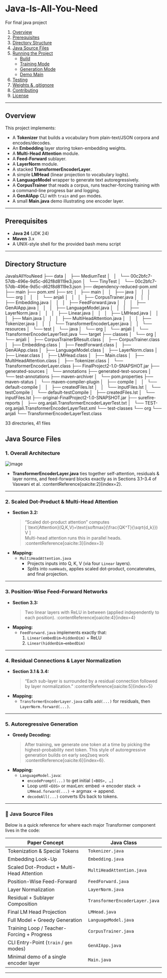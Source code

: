 # Java-Is-All-You-Need
For final java project

1. [Overview](#overview)  
2. [Prerequisites](#prerequisites)  
3. [Directory Structure](#directory-structure)  
4. [Java Source Files](#java-source-files)  
5. [Running the Project](#running-the-project)  
   - [Build](#build)  
   - [Training Mode](#training-mode)  
   - [Generation Mode](#generation-mode)  
   - [Demo Main](#demo-main)  
6. [Testing](#testing)  
7. [Weights & .gitignore](#weights--gitignore)  
8. [Contributing](#contributing)  
9. [License](#license)  

---

## Overview

This project implements:

- A **Tokenizer** that builds a vocabulary from plain-text/JSON corpora and encodes/decodes.
- An **Embedding** layer storing token-embedding weights.
- A **Multi-Head Attention** module.
- A **Feed-Forward** sublayer.
- A **LayerNorm** module.
- A stacked **TransformerEncoderLayer**.
- A simple **LMHead** (linear projection to vocabulary logits).
- A **LanguageModel** wrapper to generate text autoregressively.
- A **CorpusTrainer** that reads a corpus, runs teacher-forcing training with a command-line progress bar and logging.
- A **GenAIApp** CLI with `train` and `gen` modes.
- A small **Main.java** demo illustrating one encoder layer.

---

## Prerequisites

- **Java 24** (JDK 24)  
- **Maven** 3.x  
- A UNIX-style shell for the provided bash menu script  

---

## Directory Structure
JavaIsAllYouNeed
├── data
│   ├── MediumTest
│   │   └── 00c2bfc7-57db-496e-9d5c-d62f8d8119e3.json
│   └── TinyTest
│       └── 00c2bfc7-57db-496e-9d5c-d62f8d8119e3.json
├── dependency-reduced-pom.xml
├── main
├── pom.xml
├── src
│   ├── main
│   │   ├── java
│   │   │   └── org
│   │   │       └── anjali
│   │   │           ├── CorpusTrainer.java
│   │   │           ├── Embedding.java
│   │   │           ├── FeedForward.java
│   │   │           ├── GenAIApp.java
│   │   │           ├── LanguageModel.java
│   │   │           ├── LayerNorm.java
│   │   │           ├── Linear.java
│   │   │           ├── LMHead.java
│   │   │           ├── Main.java
│   │   │           ├── MultiHeadAttention.java
│   │   │           ├── Tokenizer.java
│   │   │           └── TransformerEncoderLayer.java
│   │   └── resources
│   └── test
│       └── java
│           └── org
│               └── anjali
│                   └── TransformerEncoderLayerTest.java
└── target
    ├── classes
    │   └── org
    │       └── anjali
    │           ├── CorpusTrainer$Result.class
    │           ├── CorpusTrainer.class
    │           ├── Embedding.class
    │           ├── FeedForward.class
    │           ├── GenAIApp.class
    │           ├── LanguageModel.class
    │           ├── LayerNorm.class
    │           ├── Linear.class
    │           ├── LMHead.class
    │           ├── Main.class
    │           ├── MultiHeadAttention.class
    │           ├── Tokenizer.class
    │           └── TransformerEncoderLayer.class
    ├── FinalProject2-1.0-SNAPSHOT.jar
    ├── generated-sources
    │   └── annotations
    ├── generated-test-sources
    │   └── test-annotations
    ├── maven-archiver
    │   └── pom.properties
    ├── maven-status
    │   └── maven-compiler-plugin
    │       ├── compile
    │       │   └── default-compile
    │       │       ├── createdFiles.lst
    │       │       └── inputFiles.lst
    │       └── testCompile
    │           └── default-testCompile
    │               ├── createdFiles.lst
    │               └── inputFiles.lst
    ├── original-FinalProject2-1.0-SNAPSHOT.jar
    ├── surefire-reports
    │   ├── org.anjali.TransformerEncoderLayerTest.txt
    │   └── TEST-org.anjali.TransformerEncoderLayerTest.xml
    └── test-classes
        └── org
            └── anjali
                └── TransformerEncoderLayerTest.class

33 directories, 41 files

## Java Source Files

### 1. Overall Architecture  
![image](https://github.com/user-attachments/assets/752db052-0c4c-4bb1-ab3c-8a5ff486ffa8)

- **TransformerEncoderLayer.java** ties together self-attention, residuals & layer norms, and feed-forward blocks exactly as in Sections 3.1–3.4 of Vaswani et al. :contentReference[oaicite:2]{index=2}.

---

### 2. Scaled Dot-Product & Multi-Head Attention  
- **Section 3.2:**  
  > “Scaled dot-product attention” computes  
  > \[ \text{Attention}(Q,K,V)=\text{softmax}(\frac{QK^T}{\sqrt{d_k}}) V \]  
  > Multi-head attention runs this in parallel heads. :contentReference[oaicite:3]{index=3}  
- **Mapping:**  
  - `MultiHeadAttention.java`  
    - Projects inputs into Q, K, V (via four `Linear` layers).  
    - Splits into `numHeads`, applies scaled dot-product, concatenates, and final projection.  

---

### 3. Position-Wise Feed-Forward Networks  
- **Section 3.3:**  
  > Two linear layers with ReLU in between (applied independently to each position). :contentReference[oaicite:4]{index=4}  
- **Mapping:**  
  - `FeedForward.java` implements exactly that:  
    1. `Linear(embedDim→hiddenDim)` + ReLU  
    2. `Linear(hiddenDim→embedDim)`

---

### 4. Residual Connections & Layer Normalization  
- **Section 3.1 & 3.4:**  
  > “Each sub-layer is surrounded by a residual connection followed by layer normalization.” :contentReference[oaicite:5]{index=5}  
- **Mapping:**  
  - `TransformerEncoderLayer.java` calls `add(...)` for residuals, then `LayerNorm.forward(...)`.  

---

### 5. Autoregressive Generation  
- **Greedy Decoding:**  
  > After training, we generate one token at a time by picking the highest-probability next token. This style of autoregressive generation builds on early seq2seq work :contentReference[oaicite:6]{index=6}.  
- **Mapping:**  
  - `LanguageModel.java`:  
    - `encodePrompt(...)` to get initial `[<BOS>, …]`  
    - Loop until `<EOS>` or maxLen: embed → encoder stack → `LMHead.forward(...)` → argmax → append.  
    - `decodeAll(...)` converts IDs back to tokens.

---

### 🔧 Java Source Files

Below is a quick reference for where each major Transformer component lives in the code:

| Paper Concept                                | Java Class                           |
|----------------------------------------------|--------------------------------------|
| Tokenization & Special Tokens                | `Tokenizer.java`                     |
| Embedding Look-Up                            | `Embedding.java`                     |
| Scaled Dot-Product + Multi-Head Attention    | `MultiHeadAttention.java`            |
| Position-Wise Feed-Forward                   | `FeedForward.java`                   |
| Layer Normalization                          | `LayerNorm.java`                     |
| Residual + Sublayer Composition              | `TransformerEncoderLayer.java`       |
| Final LM Head Projection                     | `LMHead.java`                        |
| Full Model + Greedy Generation               | `LanguageModel.java`                 |
| Training Loop / Teacher-Forcing + Progress   | `CorpusTrainer.java`                 |
| CLI Entry-Point (`train` / `gen` modes)      | `GenAIApp.java`                      |
| Minimal demo of a single encoder layer       | `Main.java`                          |


---


